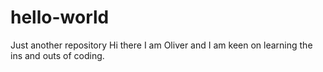 # hello-world
Just another repository
Hi there 
I am Oliver and I am keen on learning the ins and outs of coding.

